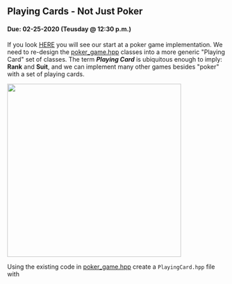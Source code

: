 ## Playing Cards - Not Just Poker
#### Due:  02-25-2020 (Teusday @ 12:30 p.m.)

If you look [HERE](../../Lectures/L05/README.md) you will see our start at a poker game implementation. We need to re-design the [poker_game.hpp](../../Lectures/L05/poker_game.hpp) classes into a more generic "Playing Card" set of classes. The term ***Playing Card*** is ubiquitous enough to imply: **Rank** and **Suit**, and we can implement many other games besides "poker" with a set of playing cards. 

<img src="https://cs.msutexas.edu/~griffin/zcloud/zcloud-files/playing_cards_2143_2020.jpg" width="400">

Using the existing code in [poker_game.hpp](../../Lectures/L05/poker_game.hpp) create a `PlayingCard.hpp` file with 



